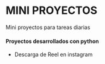 # MINI PROYECTOS
 Mini proyectos para tareas diarias 

#### Proyectos desarrollados con python
* Descarga de Reel en instagram
